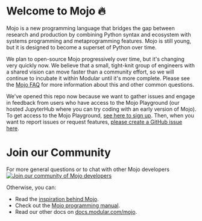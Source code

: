 # Welcome to Mojo 🔥

Mojo is a new programming language that bridges the gap between research 
and production by combining Python syntax and ecosystem with systems 
programming and metaprogramming features. Mojo is still young, but it is designed
to become a superset of Python over time.  

We plan to open-source Mojo progressively over time, but it's changing very quickly now. 
We believe that a small, tight-knit group of engineers with a shared vision can move 
faster than a community effort, so we will continue to incubate it within Modular until 
it's more complete.  Please see the [Mojo FAQ](https://docs.modular.com/mojo/faq.html)
for more information about this and other common questions. 

We've opened this repo now because we want to gather issues and engage in feedback 
from users who have access to the Mojo Playground (our hosted JupyterHub
where you can try coding with an early version of Mojo). 
To get access to the Mojo Playground, [see here to sign up](https://docs.modular.com/mojo/get-started.html).
Then, when you want to report issues or request features,
[please create a GitHub issue here](https://github.com/modularml/mojo/issues).
# Join our Community 
For more general questions or to chat with other Mojo developers
[![Join our community of Mojo developers](https://img.shields.io/discord/1234567890?color=blue&label=Discord&logo=discord&logoColor=white&style=flat-square)](https://discord.gg/modular)

Otherwise, you can:
- Read the [inspiration behind Mojo](https://docs.modular.com/mojo/why-mojo.html).
- Check out the [Mojo programming manual](https://docs.modular.com/mojo/programming-manual.html).
- Read our other docs on [docs.modular.com/mojo](https://docs.modular.com/mojo).
